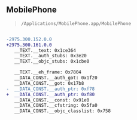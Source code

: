 ## MobilePhone

> `/Applications/MobilePhone.app/MobilePhone`

```diff

-2975.300.152.0.0
+2975.300.161.0.0
   __TEXT.__text: 0x1ce364
   __TEXT.__auth_stubs: 0x3e20
   __TEXT.__objc_stubs: 0x1cbe0

   __TEXT.__eh_frame: 0x7804
   __DATA_CONST.__auth_got: 0x1f20
   __DATA_CONST.__got: 0x17b8
-  __DATA_CONST.__auth_ptr: 0xf78
+  __DATA_CONST.__auth_ptr: 0xf80
   __DATA_CONST.__const: 0x91e0
   __DATA_CONST.__cfstring: 0x5fa0
   __DATA_CONST.__objc_classlist: 0x758

```
